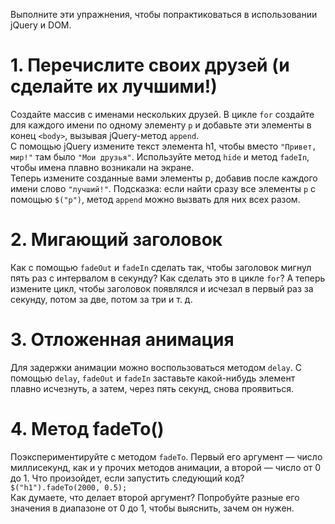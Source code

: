 Выполните эти упражнения, чтобы попрактиковаться в использовании jQuery и DOM.
# 1. Перечислите своих друзей (и сделайте их лучшими!)<br>
Создайте массив с именами нескольких друзей. В цикле ```for``` создайте для каждого имени по одному элементу ```p``` и добавьте
эти элементы в конец ```<body>```, вызывая jQuery-метод ```append```.<br>
С помощью jQuery измените текст элемента h1, чтобы вместо ```"Привет, мир!"``` там было ```"Мои друзья"```. Используйте метод ```hide``` и метод ```fadeIn```, чтобы имена плавно возникали на экране.<br>
Теперь измените созданные вами элементы p, добавив после каждого имени слово ```"лучший!"```. Подсказка: если найти сразу все элементы ```p``` с помощью ```$("p")```, метод ```append``` можно вызвать для них всех разом.

# 2. Мигающий заголовок<br>
Как с помощью ```fadeOut``` и ```fadeIn``` сделать так, чтобы заголовок мигнул пять раз с интервалом в секунду? Как сделать это в цикле
```for```? А теперь измените цикл, чтобы заголовок появлялся и исчезал в первый раз за секунду, потом за две, потом за три и т. д.

# 3. Отложенная анимация<br>
Для задержки анимации можно воспользоваться методом ```delay```. С помощью ```delay```, ```fadeOut``` и ```fadeIn``` заставьте какой-нибудь
элемент плавно исчезнуть, а затем, через пять секунд, снова проявиться.

# 4. Метод fadeTo()<br>
Поэкспериментируйте с методом ```fadeTo```. Первый его аргумент — число миллисекунд, как и у прочих методов анимации, а второй — число от 0 до 1. Что произойдет, если запустить следующий код? ```$("h1").fadeTo(2000, 0.5);```<br>
Как думаете, что делает второй аргумент? Попробуйте разные его значения в диапазоне от 0 до 1, чтобы выяснить, зачем он нужен.